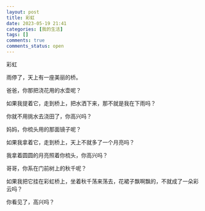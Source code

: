 ```yaml
---
layout: post
title: 彩虹
date: 2023-05-19 21:41
categories: [我的生活]
tags: []
comments: true
comments_status: open
---
```


彩虹

雨停了，天上有一座美丽的桥。

爸爸，你那把浇花用的水壶呢？

如果我提着它，走到桥上，把水洒下来，那不就是我在下雨吗？

你就不用挑水去浇田了，你高兴吗？

妈妈，你梳头用的那面镜子呢？

如果我拿着它，走到桥上，天上不就多了一个月亮吗？

我拿着圆圆的月亮照着你梳头，你高兴吗？

哥哥，你系在门前树上的秋千呢？

如果我把它挂在彩虹桥上，坐着秋千荡来荡去，花裙子飘啊飘的，不就成了一朵彩云吗？

你看见了，高兴吗？